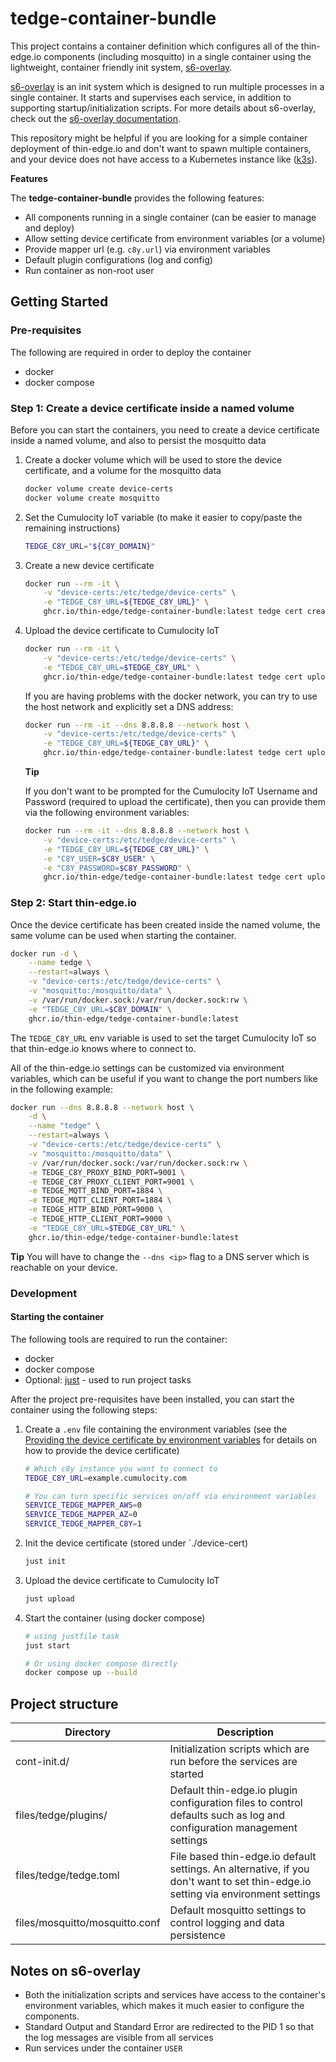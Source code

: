 # tedge-container-bundle

This project contains a container definition which configures all of the thin-edge.io components (including mosquitto) in a single container using the lightweight, container friendly init system, [s6-overlay](https://github.com/just-containers/s6-overlay).

[s6-overlay](https://github.com/just-containers/s6-overlay) is an init system which is designed to run multiple processes in a single container. It starts and supervises each service, in addition to supporting startup/initialization scripts. For more details about s6-overlay, check out the [s6-overlay documentation](https://github.com/just-containers/s6-overlay).

This repository might be helpful if you are looking for a simple container deployment of thin-edge.io and don't want to spawn multiple containers, and your device does not have access to a Kubernetes instance like ([k3s](https://k3s.io/)).


**Features**

The **tedge-container-bundle** provides the following features:

* All components running in a single container (can be easier to manage and deploy)
* Allow setting device certificate from environment variables (or a volume)
* Provide mapper url (e.g. `c8y.url`) via environment variables
* Default plugin configurations (log and config)
* Run container as non-root user

## Getting Started

### Pre-requisites

The following are required in order to deploy the container

* docker
* docker compose

### Step 1: Create a device certificate inside a named volume

Before you can start the containers, you need to create a device certificate inside a named volume, and also to persist the mosquitto data

1. Create a docker volume which will be used to store the device certificate, and a volume for the mosquitto data

    ```sh
    docker volume create device-certs
    docker volume create mosquitto
    ```

2. Set the Cumulocity IoT variable (to make it easier to copy/paste the remaining instructions)

    ```sh
    TEDGE_C8Y_URL="${C8Y_DOMAIN}"
    ```

3. Create a new device certificate

    ```sh
    docker run --rm -it \
        -v "device-certs:/etc/tedge/device-certs" \
        -e "TEDGE_C8Y_URL=${TEDGE_C8Y_URL}" \
        ghcr.io/thin-edge/tedge-container-bundle:latest tedge cert create --device-id "<mydeviceid>"
    ```

4. Upload the device certificate to Cumulocity IoT

    ```sh
    docker run --rm -it \
        -v "device-certs:/etc/tedge/device-certs" \
        -e "TEDGE_C8Y_URL=$TEDGE_C8Y_URL" \
        ghcr.io/thin-edge/tedge-container-bundle:latest tedge cert upload c8y
    ```

    If you are having problems with the docker network, you can try to use the host network and explicitly set a DNS address:

    ```sh
    docker run --rm -it --dns 8.8.8.8 --network host \
        -v "device-certs:/etc/tedge/device-certs" \
        -e "TEDGE_C8Y_URL=${TEDGE_C8Y_URL}" \
        ghcr.io/thin-edge/tedge-container-bundle:latest tedge cert upload c8y
    ```

    **Tip**

    If you don't want to be prompted for the Cumulocity IoT Username and Password (required to upload the certificate), then you can provide them via the following environment variables:

    ```sh
    docker run --rm -it --dns 8.8.8.8 --network host \
        -v "device-certs:/etc/tedge/device-certs" \
        -e "TEDGE_C8Y_URL=${TEDGE_C8Y_URL}" \
        -e "C8Y_USER=$C8Y_USER" \
        -e "C8Y_PASSWORD=$C8Y_PASSWORD" \
        ghcr.io/thin-edge/tedge-container-bundle:latest tedge cert upload c8y
    ```

### Step 2: Start thin-edge.io

Once the device certificate has been created inside the named volume, the same volume can be used when starting the container.

```sh
docker run -d \
    --name tedge \
    --restart=always \
    -v "device-certs:/etc/tedge/device-certs" \
    -v "mosquitto:/mosquitto/data" \
    -v /var/run/docker.sock:/var/run/docker.sock:rw \
    -e "TEDGE_C8Y_URL=$C8Y_DOMAIN" \
    ghcr.io/thin-edge/tedge-container-bundle:latest
```

The `TEDGE_C8Y_URL` env variable is used to set the target Cumulocity IoT so that thin-edge.io knows where to connect to.

All of the thin-edge.io settings can be customized via environment variables, which can be useful if you want to change the port numbers like in the following example:

```sh
docker run --dns 8.8.8.8 --network host \
    -d \
    --name "tedge" \
    --restart=always \
    -v "device-certs:/etc/tedge/device-certs" \
    -v "mosquitto:/mosquitto/data" \
    -v /var/run/docker.sock:/var/run/docker.sock:rw \
    -e TEDGE_C8Y_PROXY_BIND_PORT=9001 \
    -e TEDGE_C8Y_PROXY_CLIENT_PORT=9001 \
    -e TEDGE_MQTT_BIND_PORT=1884 \
    -e TEDGE_MQTT_CLIENT_PORT=1884 \
    -e TEDGE_HTTP_BIND_PORT=9000 \
    -e TEDGE_HTTP_CLIENT_PORT=9000 \
    -e "TEDGE_C8Y_URL=$TEDGE_C8Y_URL" \
    ghcr.io/thin-edge/tedge-container-bundle:latest
```

**Tip** You will have to change the `--dns <ip>` flag to a DNS server which is reachable on your device.

### Development

#### Starting the container

The following tools are required to run the container:

* docker
* docker compose
* Optional: [just](https://github.com/casey/just) - used to run project tasks

After the project pre-requisites have been installed, you can start the container using the following steps:

1. Create a `.env` file containing the environment variables (see the [Providing the device certificate by environment variables](./README.md#providing-the-device-certificate-by-environment-variables) for details on how to provide the device certificate)

    ```sh
    # Which c8y instance you want to connect to
    TEDGE_C8Y_URL=example.cumulocity.com

    # You can turn specific services on/off via environment variables
    SERVICE_TEDGE_MAPPER_AWS=0
    SERVICE_TEDGE_MAPPER_AZ=0
    SERVICE_TEDGE_MAPPER_C8Y=1
    ```

2. Init the device certificate (stored under `./device-cert)

    ```sh
    just init
    ```

3. Upload the device certificate to Cumulocity IoT

    ```sh
    just upload
    ```

4. Start the container (using docker compose)

    ```sh
    # using justfile task
    just start

    # Or using docker compose directly
    docker compose up --build
    ```


## Project structure

|Directory|Description|
|---|--|
|cont-init.d/|Initialization scripts which are run before the services are started|
|files/tedge/plugins/|Default thin-edge.io plugin configuration files to control defaults such as log and configuration management settings|
|files/tedge/tedge.toml|File based thin-edge.io default settings. An alternative, if you don't want to set thin-edge.io setting via environment settings|
|files/mosquitto/mosquitto.conf|Default mosquitto settings to control logging and data persistence|

## Notes on s6-overlay

* Both the initialization scripts and services have access to the container's environment variables, which makes it much easier to configure the components.
* Standard Output and Standard Error are redirected to the PID 1 so that the log messages are visible from all services
* Run services under the container `USER`
